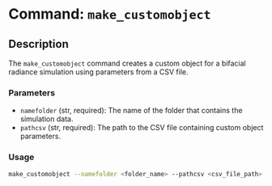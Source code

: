 # Command: `make_customobject`

## Description

The `make_customobject` command creates a custom object for a bifacial radiance simulation using parameters from a CSV file.

### Parameters

- `namefolder` (str, required): The name of the folder that contains the simulation data.
- `pathcsv` (str, required): The path to the CSV file containing custom object parameters.

### Usage

```bash
make_customobject --namefolder <folder_name> --pathcsv <csv_file_path>
```